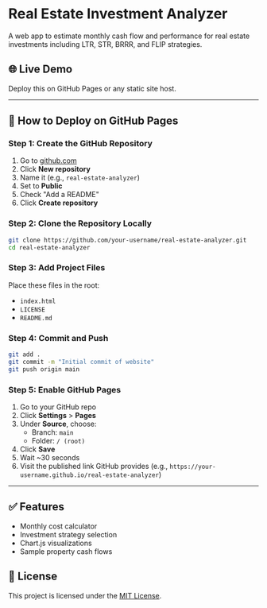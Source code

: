 # Real Estate Investment Analyzer

A web app to estimate monthly cash flow and performance for real estate investments including LTR, STR, BRRR, and FLIP strategies.

## 🌐 Live Demo
Deploy this on GitHub Pages or any static site host.

---

## 🚀 How to Deploy on GitHub Pages

### Step 1: Create the GitHub Repository
1. Go to [github.com](https://github.com)
2. Click **New repository**
3. Name it (e.g., `real-estate-analyzer`)
4. Set to **Public**
5. Check "Add a README"
6. Click **Create repository**

### Step 2: Clone the Repository Locally
```bash
git clone https://github.com/your-username/real-estate-analyzer.git
cd real-estate-analyzer
```

### Step 3: Add Project Files
Place these files in the root:
- `index.html`
- `LICENSE`
- `README.md`

### Step 4: Commit and Push
```bash
git add .
git commit -m "Initial commit of website"
git push origin main
```

### Step 5: Enable GitHub Pages
1. Go to your GitHub repo
2. Click **Settings** > **Pages**
3. Under **Source**, choose:
   - Branch: `main`
   - Folder: `/ (root)`
4. Click **Save**
5. Wait ~30 seconds
6. Visit the published link GitHub provides (e.g., `https://your-username.github.io/real-estate-analyzer`)

---

## ✅ Features
- Monthly cost calculator
- Investment strategy selection
- Chart.js visualizations
- Sample property cash flows

## 📄 License
This project is licensed under the [MIT License](LICENSE).
